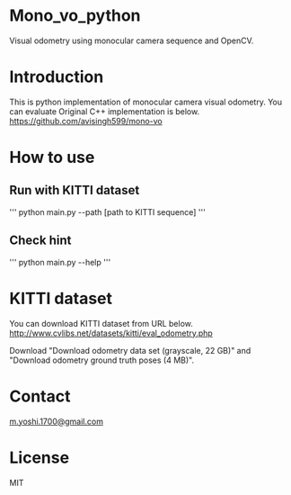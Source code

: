 # Mono_vo_python
Visual odometry using monocular camera sequence and OpenCV.

# Introduction
This is python implementation of monocular camera visual odometry.
You can evaluate
Original C++ implementation is below.
https://github.com/avisingh599/mono-vo

# How to use
## Run with KITTI dataset
'''
python main.py --path [path to KITTI sequence]
'''

## Check hint
'''
python main.py --help
'''

# KITTI dataset
You can download KITTI dataset from URL below.
http://www.cvlibs.net/datasets/kitti/eval_odometry.php

Download "Download odometry data set (grayscale, 22 GB)" and "Download odometry ground truth poses (4 MB)".

# Contact
m.yoshi.1700@gmail.com

# License
MIT
